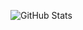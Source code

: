 ![GitHub Stats](https://github-readme-stats.vercel.app/api?username=frenchopium&show_icons=true&theme=radical)
